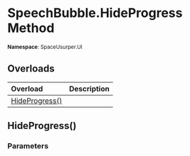 # SpeechBubble.HideProgress Method

<small>**Namespace**: SpaceUsurper.UI</small>

## Overloads

<div markdown="1" class="member-table">

| Overload | Description |
| :------- | ----------- |
| [HideProgress()](#) |  | 

</div>

## HideProgress()
### Parameters
